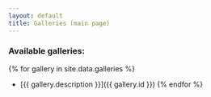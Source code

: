 ```yaml
---
layout: default
title: Galleries (main page)
---
```


### Available galleries:

{% for gallery in site.data.galleries %}
- [{{ gallery.description }}]({{ gallery.id }})
{% endfor %}
